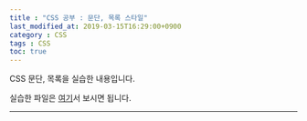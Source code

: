 ```yaml
---
title : "CSS 공부 : 문단, 목록 스타일" 
last_modified_at: 2019-03-15T16:29:00+0900
category : CSS
tags : CSS
toc: true
--- 
```


CSS 문단, 목록을 실습한 내용입니다.

실습한 파일은 [여기](https://minungpark.github.io/HTML/TextStyle-2.html)서 보시면 됩니다.

---